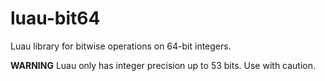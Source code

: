 luau-bit64
=========

Luau library for bitwise operations on 64-bit integers.

**WARNING** Luau only has integer precision up to 53 bits. Use with caution.
